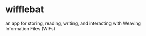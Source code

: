 # wifflebat
an app for storing, reading, writing, and interacting with Weaving Information Files (WIFs)

